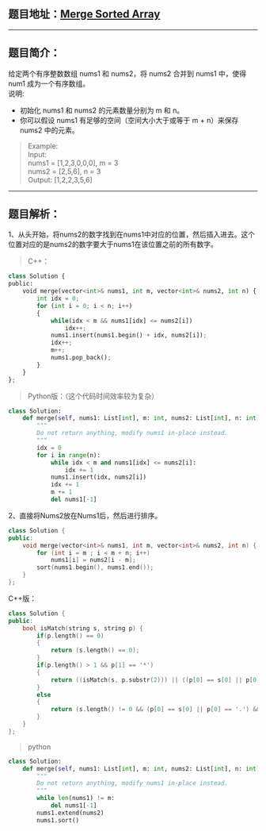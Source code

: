 ## 题目地址：[Merge Sorted Array](https://leetcode.com/problems/merge-sorted-array/)
---
## 题目简介：  
给定两个有序整数数组 nums1 和 nums2，将 nums2 合并到 nums1 中，使得 num1 成为一个有序数组。   
说明:  
+ 初始化 nums1 和 nums2 的元素数量分别为 m 和 n。  
+ 你可以假设 nums1 有足够的空间（空间大小大于或等于 m + n）来保存 nums2 中的元素。  


> Example:  
> Input:   
> nums1 = [1,2,3,0,0,0], m = 3  
> nums2 = [2,5,6],       n = 3    
> Output: [1,2,2,3,5,6]    
 
---
## 题目解析： 
1、从头开始，将nums2的数字找到在nums1中对应的位置，然后插入进去。这个位置对应的是nums2的数字要大于nums1在该位置之前的所有数字。  

> C++：
```python
class Solution {
public:
    void merge(vector<int>& nums1, int m, vector<int>& nums2, int n) {
        int idx = 0;
        for (int i = 0; i < n; i++)
        {
            while(idx < m && nums1[idx] <= nums2[i])
                idx++;
            nums1.insert(nums1.begin() + idx, nums2[i]);
            idx++;
            m++;
            nums1.pop_back();
        }
    }
};
```

> Python版：（这个代码时间效率较为复杂）
```python
class Solution:
    def merge(self, nums1: List[int], m: int, nums2: List[int], n: int) -> None:
        """
        Do not return anything, modify nums1 in-place instead.
        """
        idx = 0
        for i in range(n):
            while idx < m and nums1[idx] <= nums2[i]:
                idx += 1
            nums1.insert(idx, nums2[i])
            idx += 1
            m += 1
            del nums1[-1]
```

2、直接将Nums2放在Nums1后，然后进行排序。

```c++
class Solution {
public:
    void merge(vector<int>& nums1, int m, vector<int>& nums2, int n) {
        for (int i = m ; i < m + n; i++)
            nums1[i] = nums2[i - m];
        sort(nums1.begin(), nums1.end());
    }
};
```

C++版：
```c++
class Solution {
public:
    bool isMatch(string s, string p) {
        if(p.length() == 0)
        {
            return (s.length() == 0);
        }
        if(p.length() > 1 && p[1] == '*')
        {
            return ((isMatch(s, p.substr(2))) || ((p[0] == s[0] || p[0] == '.') && isMatch(s.substr(1), p)));
        }
        else
        {
            return (s.length() != 0 && (p[0] == s[0] || p[0] == '.') && isMatch(s.substr(1), p.substr(1)));
        }
    }
};
```

> python
```python
class Solution:
    def merge(self, nums1: List[int], m: int, nums2: List[int], n: int) -> None:
        """
        Do not return anything, modify nums1 in-place instead.
        """
        while len(nums1) != m:
            del nums1[-1]
        nums1.extend(nums2)
        nums1.sort()
```

